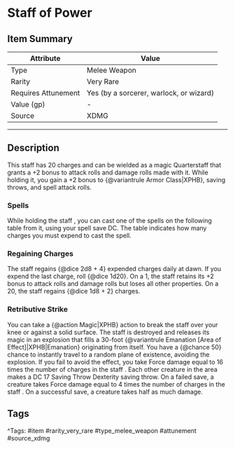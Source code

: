 # Staff of Power

## Item Summary

| Attribute            | Value                        |
|----------------------|------------------------------|
| Type                 | Melee Weapon |
| Rarity               | Very Rare             |
| Requires Attunement  | Yes (by a sorcerer, warlock, or wizard)                |
| Value (gp)           | -    |
| Source               | XDMG |

---

## Description

This staff has 20 charges and can be wielded as a magic Quarterstaff that grants a +2 bonus to attack rolls and damage rolls made with it. While holding it, you gain a +2 bonus to {@variantrule Armor Class|XPHB}, saving throws, and spell attack rolls.

### Spells

While holding the staff , you can cast one of the spells on the following table from it, using your spell save DC. The table indicates how many charges you must expend to cast the spell.

### Regaining Charges

The staff regains {@dice 2d8 + 4} expended charges daily at dawn. If you expend the last charge, roll {@dice 1d20}. On a 1, the staff retains its +2 bonus to attack rolls and damage rolls but loses all other properties. On a 20, the staff regains {@dice 1d8 + 2} charges.

### Retributive Strike

You can take a {@action Magic|XPHB} action to break the staff over your knee or against a solid surface. The staff is destroyed and releases its magic in an explosion that fills a 30-foot {@variantrule Emanation [Area of Effect]|XPHB|Emanation} originating from itself. You have a {@chance 50} chance to instantly travel to a random plane of existence, avoiding the explosion. If you fail to avoid the effect, you take Force damage equal to 16 times the number of charges in the staff . Each other creature in the area makes a DC 17 Saving Throw Dexterity saving throw. On a failed save, a creature takes Force damage equal to 4 times the number of charges in the staff . On a successful save, a creature takes half as much damage.

## Tags

^Tags: #item #rarity_very_rare #type_melee_weapon #attunement #source_xdmg
